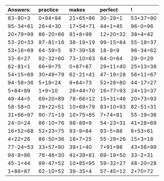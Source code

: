 | Answers: | practice | makes | perfect | ! |
| :--- | :--- | :--- | :--- | :--- |
| 83-80=3 | 0+94=94 | 21+65=86 | 30-29=1 | 53+37=90 | 
| 95-34=61 | 26+4=30 | 17+54=71 | 44+1=45 | 96-0=96 | 
| 20+79=99 | 86-20=66 | 91+8=99 | 12+20=32 | 38+4=42 | 
| 53-20=33 | 97-81=16 | 38-19=19 | 99-15=84 | 55-18=37 | 
| 53+16=69 | 64-59=5 | 97-39=58 | 18-9=9 | 96-34=62 | 
| 33-6=27 | 92-32=60 | 73-10=63 | 64-0=64 | 29-0=29 | 
| 82-81=1 | 66+9=75 | 0+87=87 | 29+11=40 | 25+13=38 | 
| 54+15=69 | 30+49=79 | 62-21=41 | 47-19=28 | 56+11=67 | 
| 94-58=36 | 5+19=24 | 9+64=73 | 52+28=80 | 44-17=27 | 
| 5+84=89 | 1+9=10 | 26+44=70 | 16+77=93 | 24+13=37 | 
| 49-44=5 | 69+20=89 | 78-66=12 | 15+31=46 | 20+73=93 | 
| 58-58=0 | 29+22=51 | 10+69=79 | 83+10=93 | 82-51=31 | 
| 31+66=97 | 90-71=19 | 10+75=85 | 7+74=81 | 55-19=36 | 
| 24-0=24 | 86-10=76 | 98-89=9 | 54-23=31 | 41+28=69 | 
| 16+52=68 | 52+23=75 | 93-9=84 | 93-5=88 | 8+53=61 | 
| 4+22=26 | 86-50=36 | 18+7=25 | 55-29=26 | 15+3=18 | 
| 77-24=53 | 33+57=90 | 39+1=40 | 7+91=98 | 43+56=99 | 
| 94-8=86 | 76-46=30 | 42+39=81 | 69-19=50 | 33-2=31 | 
| 45-1=44 | 99-47=52 | 10+85=95 | 59-32=27 | 48-20=28 | 
| 1+86=87 | 62-10=52 | 39-35=4 | 57-45=12 | 2+70=72 | 
